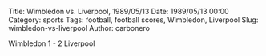 Title: Wimbledon vs. Liverpool, 1989/05/13
Date: 1989/05/13 00:00
Category: sports
Tags: football, football scores, Wimbledon, Liverpool
Slug: wimbledon-vs-liverpool
Author: carbonero


Wimbledon 1 - 2 Liverpool
